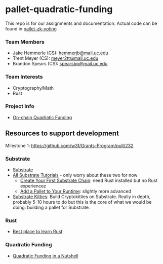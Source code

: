 # pallet-quadratic-funding

This repo is for our assignments and documentation. Actual code can be found in [pallet-zk-voting](https://github.com/jakehemmerle/pallet-zk-voting)

### Team Members

- Jake Hemmerle (CS): hemmerjb@mail.uc.edu
- Trent Meyer (CS): meyer2tt@mail.uc.edu
- Brandon Spears (CS): spearsbp@mail.uc.edu

### Team Interests

- Cryptography/Math
- Rust

### Project Info

- [On-chain Quadratic Funding](https://github.com/w3f/Grants-Program/blob/master/rfps/on-chain-quadratic-funding.md)

## Resources to support development

Milestone 1: <https://github.com/w3f/Grants-Program/pull/232>

### Substrate

- [Substrate](https://substrate.dev/en/)
- [All Substrate Tutorials](https://substrate.dev/en/tutorials) - only worry about these two for now
  - [Create Your First Substrate Chain](https://substrate.dev/docs/en/tutorials/create-your-first-substrate-chain/): need Rust installed but no Rust experiencez
  - [Add a Pallet to Your Runtime](https://substrate.dev/docs/en/tutorials/add-a-pallet/): slightly more advanced
- [Substrate Kitties](https://substrate.dev/substrate-how-to-guides/docs/tutorials/Kitties/overview): Build Cryptokitties on Substrate. Really in depth, probably 5-10 hours to do but this is the core of what we would be doing: building a pallet for Substrate.

### Rust

- [Best place to learn Rust](https://www.rust-lang.org/learn)

### Quadratic Funding

- [Quadratic Funding in a Nutshell](https://ethgasstation.info/blog/quadratic-funding-in-a-nutshell/)
